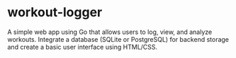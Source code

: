# workout-logger
A simple web app using Go that allows users to log, view, and analyze workouts. Integrate a database (SQLite or PostgreSQL) for backend storage and create a basic user interface using HTML/CSS.
